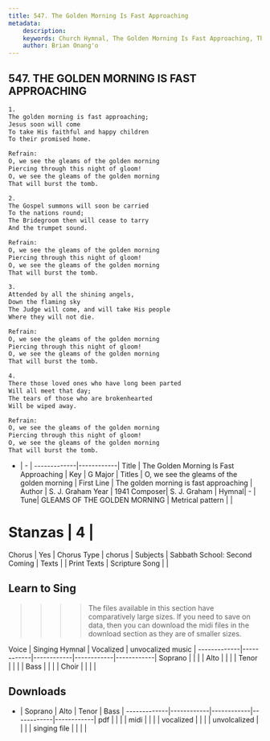 ```yaml
---
title: 547. The Golden Morning Is Fast Approaching
metadata:
    description: 
    keywords: Church Hymnal, The Golden Morning Is Fast Approaching, The golden morning is fast approaching, O, we see the gleams of the golden morning
    author: Brian Onang'o
---
```



## 547. THE GOLDEN MORNING IS FAST APPROACHING

```txt
1.
The golden morning is fast approaching; 
Jesus soon will come 
To take His faithful and happy children 
To their promised home. 

Refrain:
O, we see the gleams of the golden morning 
Piercing through this night of gloom! 
O, we see the gleams of the golden morning 
That will burst the tomb. 

2.
The Gospel summons will soon be carried 
To the nations round; 
The Bridegroom then will cease to tarry 
And the trumpet sound. 

Refrain:
O, we see the gleams of the golden morning 
Piercing through this night of gloom! 
O, we see the gleams of the golden morning 
That will burst the tomb. 

3.
Attended by all the shining angels, 
Down the flaming sky 
The Judge will come, and will take His people 
Where they will not die. 

Refrain:
O, we see the gleams of the golden morning 
Piercing through this night of gloom! 
O, we see the gleams of the golden morning 
That will burst the tomb. 

4.
There those loved ones who have long been parted 
Will all meet that day; 
The tears of those who are brokenhearted 
Will be wiped away.

Refrain:
O, we see the gleams of the golden morning 
Piercing through this night of gloom! 
O, we see the gleams of the golden morning 
That will burst the tomb. 

```

- |   -  |
-------------|------------|
Title | The Golden Morning Is Fast Approaching |
Key | G Major |
Titles | O, we see the gleams of the golden morning |
First Line | The golden morning is fast approaching |
Author | S. J. Graham
Year | 1941
Composer| S. J. Graham |
Hymnal|  - |
Tune| GLEAMS OF THE GOLDEN MORNING |
Metrical pattern | |
# Stanzas | 4 |
Chorus | Yes |
Chorus Type | chorus |
Subjects | Sabbath School:  Second Coming |
Texts |  |
Print Texts | 
Scripture Song |  |
  
## Learn to Sing

>>>> The files available in this section have comparatively large sizes. If you need to save on data, then you can download the midi files in the download section as they are of smaller sizes.

Voice |  Singing Hymnal | Vocalized | unvocalized music |
-------------|------------|------------|------------|------------|
Soprano | | | |
Alto | | | |
Tenor | | | |
Bass | | | |
Choir | | | |

## Downloads

- |  Soprano | Alto | Tenor | Bass |
-------------|------------|------------|------------|------------|
pdf | | | |
midi | | | |
vocalized | | | |
unvolcalized | | | |
singing file | | | |
  